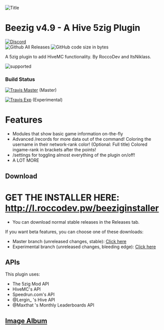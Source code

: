 
![Title](http://i.imgur.com/3rXuQls.png)

# Beezig v4.9 - A Hive 5zig Plugin

[![Discord](https://discordapp.com/api/guilds/346695724253184014/embed.png?style=banner2)](http://discord.gg/se7zJsU)  
![Github All Releases](https://img.shields.io/github/downloads/Beezig/Beezig/total.svg)
![GitHub code size in bytes](https://img.shields.io/github/languages/code-size/Beezig/Beezig.svg)


A 5zig plugin to add HiveMC functionality.
By RoccoDev and ItsNiklass.

![supported](https://i.imgur.com/eTUPy2g.png)


### Build Status

[![Travis Master](https://travis-ci.org/Beezig/Beezig.svg?branch=master)](http://travis-ci.org/Beezig/Beezig) (Master)

[![Travis Exp](https://travis-ci.org/Beezig/Beezig.svg?branch=experimental)](http://travis-ci.org/Beezig/Beezig) (Experimental)

# Features

* Modules that show basic game information on-the-fly
* Advanced /records for more data out of the command!
	Coloring the username in their network-rank color! (Optional: Full title)
	Colored ingame-rank in brackets after the points!
* /settings for toggling almost everything of the plugin on/off!
* A LOT MORE

## Download

# GET THE INSTALLER HERE: http://l.roccodev.pw/beeziginstaller

* You can download normal stable releases in the Releases tab.

If you want beta features, you can choose one of these downloads:

* Master branch (unreleased changes, stable): [Click here](https://github.com/RoccoDev/Beezig-Deploy/raw/master/master/jar/Beezig.jar)
* Experimental branch (unreleased changes, bleeding edge): [Click here](https://github.com/RoccoDev/Beezig-Deploy/raw/experimental/experimental/jar/Beezig.jar)

## APIs
This plugin uses:
* The 5zig Mod API
* HiveMC's API
* Speedrun.com's API
* @Lergin_ 's Hive API
* @Maxthat 's Monthly Leaderboards API

## [Image Album](https://imgur.com/a/LIxhh)
